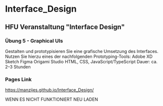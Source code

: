 # Interface_Design

## HFU Veranstaltung "Interface Design"

### Übung 5 - Graphical UIs

Gestalten und prototypisieren Sie eine grafische Umsetzung des Interfaces.
Nutzen Sie hierzu eines der nachfolgenden Prototyping-Tools:
Adobe XD
Sketch
Figma
Origami Studio
HTML, CSS, JavaScript/TypeScript
Dauer: ca. 2–3 Stunden

### Pages Link

https://manzijes.github.io/Interface_Design/

WENN ES NICHT FUNKTIONIERT NEU LADEN
